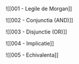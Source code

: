 ![[001 - Legile de Morgan]]

![[002 - Conjunctia (AND)]]

![[003 - Disjunctie (OR)]]

![[004 - Implicatie]]

![[005 - Echivalenta]]